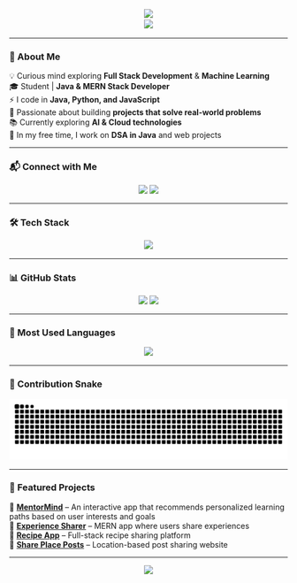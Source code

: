 
<!-- Profile Banner -->
<div align="center">
  <img src="https://capsule-render.vercel.app/api?type=waving&color=0:00c6ff,100:0072ff&height=200&section=header&text=Sahil%20Mohite&fontSize=45&fontColor=ffffff&animation=fadeIn" />
</div>

<!-- Typing Animation -->
<div align="center">
  <img src="https://readme-typing-svg.herokuapp.com?font=Fira+Code&size=26&pause=1000&color=00C6FF&center=true&vCenter=true&width=800&lines=Hey+there+👋;I'm+Sahil+Mohite;Student+%7C+Full+Stack+Developer+%7C+ML+Enthusiast;Java+%26+MERN+Stack+Developer;Always+learning+new+tech+🚀" />
</div>

---

### 🌟 About Me  
💡 Curious mind exploring **Full Stack Development** & **Machine Learning**  
🎓 Student | **Java & MERN Stack Developer**  
⚡ I code in **Java, Python, and JavaScript**  
🎯 Passionate about building **projects that solve real-world problems**  
📚 Currently exploring **AI & Cloud technologies**  
💬 In my free time, I work on **DSA in Java** and web projects  

---

### 📬 Connect with Me  
<p align="center">
  <a href="https://www.linkedin.com/in/sahil-mohite-86644b24a/"><img src="https://img.shields.io/badge/LinkedIn-%230077B5.svg?&style=for-the-badge&logo=linkedin&logoColor=white" /></a>
  <a href="https://x.com/SahilMohite1804"><img src="https://img.shields.io/badge/Twitter-%231DA1F2.svg?&style=for-the-badge&logo=twitter&logoColor=white" /></a>
</p>

---

### 🛠️ Tech Stack  
<p align="center">
  <img src="https://skillicons.dev/icons?i=java,js,python,cpp,c,react,nodejs,express,mongodb,html,css,git,figma,azure" />
</p>

---

### 📊 GitHub Stats  
<div align="center">
  <img src="https://streak-stats.demolab.com?user=SahiMohite&theme=tokyonight&hide_border=true" height="180" />
  <img src="https://github-readme-stats.vercel.app/api?username=SahiMohite&show_icons=true&theme=tokyonight&hide_border=true" height="180" />
</div>

---

### 🚀 Most Used Languages  
<div align="center">
  <img src="https://github-readme-stats.vercel.app/api/top-langs/?username=SahiMohite&layout=compact&theme=tokyonight&hide_border=true&langs_count=8" height="180" />
</div>

---

### 🐍 Contribution Snake  
<div align="center">
  <img src="https://raw.githubusercontent.com/SahiMohite/SahiMohite/output/snake.svg" />
</div>

---

### 📌 Featured Projects  
🧠 [**MentorMind**](https://github.com/SahiMohite/Learning_Path_Recommender) – An interactive app that recommends personalized learning paths based on user interests and goals  
🚀 [**Experience Sharer**](https://github.com/SahiMohite/Experience-Sharer) – MERN app where users share experiences  
🍲 [**Recipe App**](https://github.com/SahiMohite/Recipe-App) – Full-stack recipe sharing platform  
📍 [**Share Place Posts**](https://github.com/SahiMohite/Share-Place-Posts) – Location-based post sharing website  

---

<!-- Footer Banner -->
<div align="center">
  <img src="https://capsule-render.vercel.app/api?type=waving&color=0:0072ff,100:00c6ff&height=120&section=footer" />
</div>
